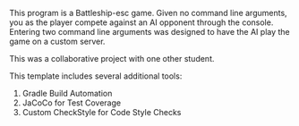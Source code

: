 This program is a Battleship-esc game. Given no command line arguments, you as the player compete against an AI opponent through the console. Entering two command line arguments was designed to have the AI play the game on a custom server.

This was a collaborative project with one other student.

This template includes several additional tools:
1. Gradle Build Automation
1. JaCoCo for Test Coverage
1. Custom CheckStyle for Code Style Checks
